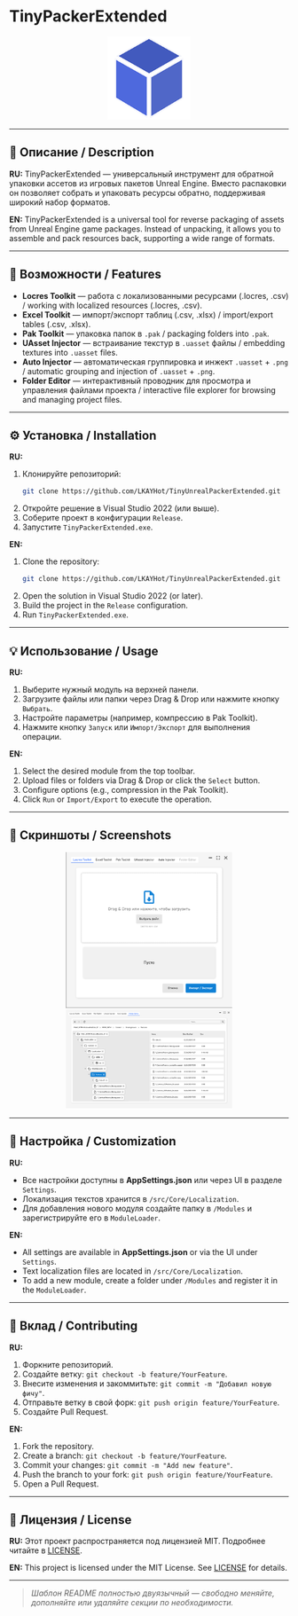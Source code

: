 # TinyPackerExtended

<p align="center">
  <img src="TinyUnrealPackerExtended/Screenshots/logo.png" alt="TinyPackerExtended" width="150" style="max-width:100%;" />
</p>

---

## 📖 Описание / Description

**RU:** TinyPackerExtended — универсальный инструмент для обратной упаковки ассетов из игровых пакетов Unreal Engine. Вместо распаковки он позволяет собрать и упаковать ресурсы обратно, поддерживая широкий набор форматов.

**EN:** TinyPackerExtended is a universal tool for reverse packaging of assets from Unreal Engine game packages. Instead of unpacking, it allows you to assemble and pack resources back, supporting a wide range of formats.

---

## 🚀 Возможности / Features

- **Locres Toolkit** — работа с локализованными ресурсами (.locres, .csv) / working with localized resources (.locres, .csv).
- **Excel Toolkit** — импорт/экспорт таблиц (.csv, .xlsx) / import/export tables (.csv, .xlsx).
- **Pak Toolkit** — упаковка папок в `.pak` / packaging folders into `.pak`.
- **UAsset Injector** — встраивание текстур в `.uasset` файлы / embedding textures into `.uasset` files.
- **Auto Injector** — автоматическая группировка и инжект `.uasset` + `.png` / automatic grouping and injection of `.uasset` + `.png`.
- **Folder Editor** — интерактивный проводник для просмотра и управления файлами проекта / interactive file explorer for browsing and managing project files.

---

## ⚙️ Установка / Installation

**RU:**
1. Клонируйте репозиторий:
   ```bash
   git clone https://github.com/LKAYHot/TinyUnrealPackerExtended.git
   ```
2. Откройте решение в Visual Studio 2022 (или выше).
3. Соберите проект в конфигурации `Release`.
4. Запустите `TinyPackerExtended.exe`.

**EN:**
1. Clone the repository:
   ```bash
   git clone https://github.com/LKAYHot/TinyUnrealPackerExtended.git
   ```
2. Open the solution in Visual Studio 2022 (or later).
3. Build the project in the `Release` configuration.
4. Run `TinyPackerExtended.exe`.

---

## 💡 Использование / Usage

**RU:**
1. Выберите нужный модуль на верхней панели.
2. Загрузите файлы или папки через Drag & Drop или нажмите кнопку `Выбрать`.
3. Настройте параметры (например, компрессию в Pak Toolkit).
4. Нажмите кнопку `Запуск` или `Импорт/Экспорт` для выполнения операции.

**EN:**
1. Select the desired module from the top toolbar.
2. Upload files or folders via Drag & Drop or click the `Select` button.
3. Configure options (e.g., compression in the Pak Toolkit).
4. Click `Run` or `Import/Export` to execute the operation.

---

## 📸 Скриншоты / Screenshots

<p align="center">
  <img src="TinyUnrealPackerExtended/Screenshots/main.png" alt="Main window" width="300" style="max-width:100%; margin:0 10px;" />
  <img src="TinyUnrealPackerExtended/Screenshots/folder-editor.png" alt="Folder Editor" width="300" style="max-width:100%; margin:0 10px;" />
</p>

---

## 🔧 Настройка / Customization

**RU:**
- Все настройки доступны в **AppSettings.json** или через UI в разделе `Settings`.
- Локализация текстов хранится в `/src/Core/Localization`.
- Для добавления нового модуля создайте папку в `/Modules` и зарегистрируйте его в `ModuleLoader`.

**EN:**
- All settings are available in **AppSettings.json** or via the UI under `Settings`.
- Text localization files are located in `/src/Core/Localization`.
- To add a new module, create a folder under `/Modules` and register it in the `ModuleLoader`.

---

## 🤝 Вклад / Contributing

**RU:**
1. Форкните репозиторий.
2. Создайте ветку: `git checkout -b feature/YourFeature`.
3. Внесите изменения и закоммитьте: `git commit -m "Добавил новую фичу"`.
4. Отправьте ветку в свой форк: `git push origin feature/YourFeature`.
5. Создайте Pull Request.

**EN:**
1. Fork the repository.
2. Create a branch: `git checkout -b feature/YourFeature`.
3. Commit your changes: `git commit -m "Add new feature"`.
4. Push the branch to your fork: `git push origin feature/YourFeature`.
5. Open a Pull Request.

---

## 📜 Лицензия / License

**RU:** Этот проект распространяется под лицензией MIT. Подробнее читайте в [LICENSE](LICENSE).

**EN:** This project is licensed under the MIT License. See [LICENSE](LICENSE) for details.

---

> *Шаблон README полностью двуязычный — свободно меняйте, дополняйте или удаляйте секции по необходимости.*